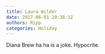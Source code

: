```yaml
---
title: Laura Wilder
date: 2017-06-01 20:38:12
authors: Ripp
categories: Holiday
---
```


 Diana Brew ha ha is a joke. Hypocrite.